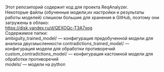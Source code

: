 Этот репозиторий содержит код для проекта ReqAnalyzer.  
Некоторые файлы (обученные модели,их настройки и результаты работы моделей) слишком большие для хранения в GitHub, поэтому они загружены в облако:  
https://disk.yandex.ru/d/QEXOQc-T3A7xog  
Содержимое папки:  
ambiguity_trained_model/ — конфигурация предобученной модели для анализа двусмысленности 
contradictions_trained_model/ — конфигурация модели для обработки противоречий  
custom_contradictions_model/ — конфигурация кастомной модели  для обработки противоречий    
models/ — модели на python


